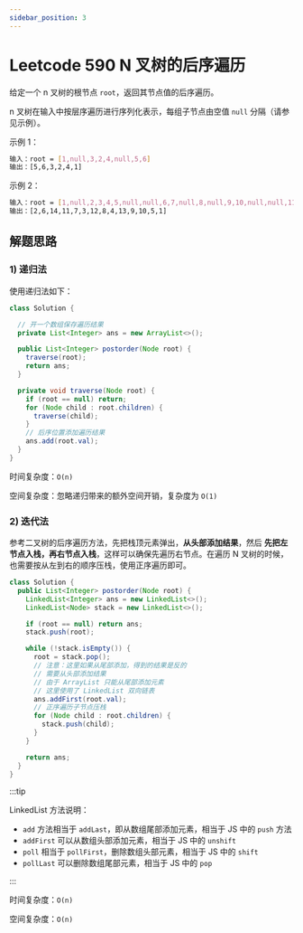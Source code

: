 ```yaml
---
sidebar_position: 3
---
```


# Leetcode 590 N 叉树的后序遍历

给定一个 n 叉树的根节点 `root`，返回其节点值的后序遍历。

n 叉树在输入中按层序遍历进行序列化表示，每组子节点由空值 `null` 分隔（请参见示例）。

示例 1：

```bash
输入：root = [1,null,3,2,4,null,5,6]
输出：[5,6,3,2,4,1]
```

示例 2：

```bash
输入：root = [1,null,2,3,4,5,null,null,6,7,null,8,null,9,10,null,null,11,null,12,null,13,null,null,14]
输出：[2,6,14,11,7,3,12,8,4,13,9,10,5,1]
```

## 解题思路

### 1) 递归法

使用递归法如下：

```java
class Solution {

  // 开一个数组保存遍历结果
  private List<Integer> ans = new ArrayList<>();

  public List<Integer> postorder(Node root) {
    traverse(root);
    return ans;
  }

  private void traverse(Node root) {
    if (root == null) return;
    for (Node child : root.children) {
      traverse(child);
    }
    // 后序位置添加遍历结果
    ans.add(root.val);
  }
}
```

时间复杂度：`O(n)`

空间复杂度：忽略递归带来的额外空间开销，复杂度为 `O(1)`

### 2) 迭代法

参考二叉树的后序遍历方法，先把栈顶元素弹出，**从头部添加结果**，然后 **先把左节点入栈，再右节点入栈**，这样可以确保先遍历右节点。在遍历 N 叉树的时候，也需要按从左到右的顺序压栈，使用正序遍历即可。

```java
class Solution {
  public List<Integer> postorder(Node root) {
    LinkedList<Integer> ans = new LinkedList<>();
    LinkedList<Node> stack = new LinkedList<>();

    if (root == null) return ans;
    stack.push(root);

    while (!stack.isEmpty()) {
      root = stack.pop();
      // 注意：这里如果从尾部添加，得到的结果是反的
      // 需要从头部添加结果
      // 由于 ArrayList 只能从尾部添加元素
      // 这里使用了 LinkedList 双向链表
      ans.addFirst(root.val);
      // 正序遍历子节点压栈
      for (Node child : root.children) {
        stack.push(child);
      }
    }

    return ans;
  }
}
```

:::tip

LinkedList 方法说明：

- `add` 方法相当于 `addLast`，即从数组尾部添加元素，相当于 JS 中的 `push` 方法
- `addFirst` 可以从数组头部添加元素，相当于 JS 中的 `unshift`
- `poll` 相当于 `pollFirst`，删除数组头部元素，相当于 JS 中的 `shift`
- `pollLast` 可以删除数组尾部元素，相当于 JS 中的 `pop`

:::

时间复杂度：`O(n)`

空间复杂度：`O(n)`
